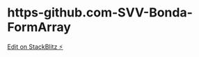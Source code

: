# https-github.com-SVV-Bonda-FormArray

[Edit on StackBlitz ⚡️](https://stackblitz.com/edit/create-ws69e1)